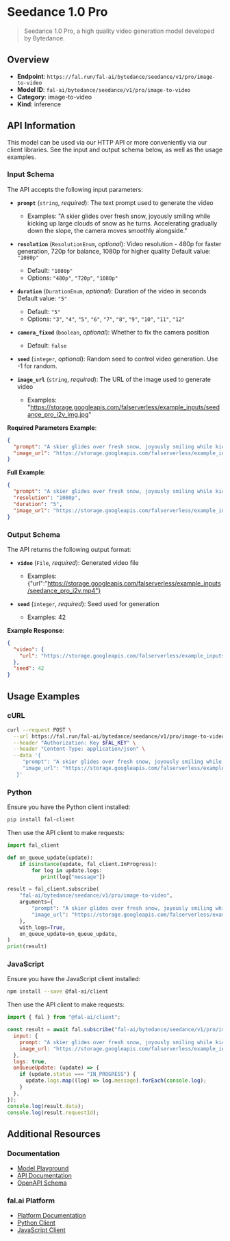 # Seedance 1.0 Pro

> Seedance 1.0 Pro, a high quality video generation model developed by Bytedance.


## Overview

- **Endpoint**: `https://fal.run/fal-ai/bytedance/seedance/v1/pro/image-to-video`
- **Model ID**: `fal-ai/bytedance/seedance/v1/pro/image-to-video`
- **Category**: image-to-video
- **Kind**: inference


## API Information

This model can be used via our HTTP API or more conveniently via our client libraries.
See the input and output schema below, as well as the usage examples.


### Input Schema

The API accepts the following input parameters:


- **`prompt`** (`string`, _required_):
  The text prompt used to generate the video
  - Examples: "A skier glides over fresh snow, joyously smiling while kicking up large clouds of snow as he turns. Accelerating gradually down the slope, the camera moves smoothly alongside."

- **`resolution`** (`ResolutionEnum`, _optional_):
  Video resolution - 480p for faster generation, 720p for balance, 1080p for higher quality Default value: `"1080p"`
  - Default: `"1080p"`
  - Options: `"480p"`, `"720p"`, `"1080p"`

- **`duration`** (`DurationEnum`, _optional_):
  Duration of the video in seconds Default value: `"5"`
  - Default: `"5"`
  - Options: `"3"`, `"4"`, `"5"`, `"6"`, `"7"`, `"8"`, `"9"`, `"10"`, `"11"`, `"12"`

- **`camera_fixed`** (`boolean`, _optional_):
  Whether to fix the camera position
  - Default: `false`

- **`seed`** (`integer`, _optional_):
  Random seed to control video generation. Use -1 for random.

- **`image_url`** (`string`, _required_):
  The URL of the image used to generate video
  - Examples: "https://storage.googleapis.com/falserverless/example_inputs/seedance_pro_i2v_img.jpg"



**Required Parameters Example**:

```json
{
  "prompt": "A skier glides over fresh snow, joyously smiling while kicking up large clouds of snow as he turns. Accelerating gradually down the slope, the camera moves smoothly alongside.",
  "image_url": "https://storage.googleapis.com/falserverless/example_inputs/seedance_pro_i2v_img.jpg"
}
```

**Full Example**:

```json
{
  "prompt": "A skier glides over fresh snow, joyously smiling while kicking up large clouds of snow as he turns. Accelerating gradually down the slope, the camera moves smoothly alongside.",
  "resolution": "1080p",
  "duration": "5",
  "image_url": "https://storage.googleapis.com/falserverless/example_inputs/seedance_pro_i2v_img.jpg"
}
```


### Output Schema

The API returns the following output format:

- **`video`** (`File`, _required_):
  Generated video file
  - Examples: {"url":"https://storage.googleapis.com/falserverless/example_inputs/seedance_pro_i2v.mp4"}

- **`seed`** (`integer`, _required_):
  Seed used for generation
  - Examples: 42



**Example Response**:

```json
{
  "video": {
    "url": "https://storage.googleapis.com/falserverless/example_inputs/seedance_pro_i2v.mp4"
  },
  "seed": 42
}
```


## Usage Examples

### cURL

```bash
curl --request POST \
  --url https://fal.run/fal-ai/bytedance/seedance/v1/pro/image-to-video \
  --header "Authorization: Key $FAL_KEY" \
  --header "Content-Type: application/json" \
  --data '{
     "prompt": "A skier glides over fresh snow, joyously smiling while kicking up large clouds of snow as he turns. Accelerating gradually down the slope, the camera moves smoothly alongside.",
     "image_url": "https://storage.googleapis.com/falserverless/example_inputs/seedance_pro_i2v_img.jpg"
   }'
```

### Python

Ensure you have the Python client installed:

```bash
pip install fal-client
```

Then use the API client to make requests:

```python
import fal_client

def on_queue_update(update):
    if isinstance(update, fal_client.InProgress):
        for log in update.logs:
           print(log["message"])

result = fal_client.subscribe(
    "fal-ai/bytedance/seedance/v1/pro/image-to-video",
    arguments={
        "prompt": "A skier glides over fresh snow, joyously smiling while kicking up large clouds of snow as he turns. Accelerating gradually down the slope, the camera moves smoothly alongside.",
        "image_url": "https://storage.googleapis.com/falserverless/example_inputs/seedance_pro_i2v_img.jpg"
    },
    with_logs=True,
    on_queue_update=on_queue_update,
)
print(result)
```

### JavaScript

Ensure you have the JavaScript client installed:

```bash
npm install --save @fal-ai/client
```

Then use the API client to make requests:

```javascript
import { fal } from "@fal-ai/client";

const result = await fal.subscribe("fal-ai/bytedance/seedance/v1/pro/image-to-video", {
  input: {
    prompt: "A skier glides over fresh snow, joyously smiling while kicking up large clouds of snow as he turns. Accelerating gradually down the slope, the camera moves smoothly alongside.",
    image_url: "https://storage.googleapis.com/falserverless/example_inputs/seedance_pro_i2v_img.jpg"
  },
  logs: true,
  onQueueUpdate: (update) => {
    if (update.status === "IN_PROGRESS") {
      update.logs.map((log) => log.message).forEach(console.log);
    }
  },
});
console.log(result.data);
console.log(result.requestId);
```


## Additional Resources

### Documentation

- [Model Playground](https://fal.ai/models/fal-ai/bytedance/seedance/v1/pro/image-to-video)
- [API Documentation](https://fal.ai/models/fal-ai/bytedance/seedance/v1/pro/image-to-video/api)
- [OpenAPI Schema](https://fal.ai/api/openapi/queue/openapi.json?endpoint_id=fal-ai/bytedance/seedance/v1/pro/image-to-video)

### fal.ai Platform

- [Platform Documentation](https://docs.fal.ai)
- [Python Client](https://docs.fal.ai/clients/python)
- [JavaScript Client](https://docs.fal.ai/clients/javascript)